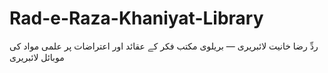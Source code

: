 # Rad-e-Raza-Khaniyat-Library
ردِّ رضا خانیت لائبریری — بریلوی مکتب فکر کے عقائد اور اعتراضات پر علمی مواد کی موبائل لائبریری
